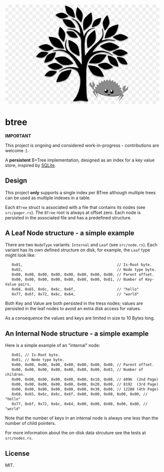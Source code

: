 ![](img/btree.jpg)
# btree

**IMPORTANT** 

This project is ongoing and considered work-in-progress - contributions are welcome :).

A **persistent** B+Tree implementation, designed as an index for a key value store, inspired by [SQLite](https://www.sqlite.org/index.html).

## Design
This project **only** supports a single index per BTree although multiple trees can be used as multiple indexes in a table.

Each `BTree` struct is associated with a file that contains its nodes (see `src/pager.rs`). The `BTree` root is always at offset zero. Each node is persisted in the associated file and has a predefined structure.

## A Leaf Node structure - a simple example
There are two `NodeType` variants: `Internal` and `Leaf` (see `src/node.rs`). Each variant has its own defined structure on disk, for example, the `Leaf` type might look like:
```
   0x01,                                           // Is-Root byte.
   0x02,                                           // Node type byte.
   0x00, 0x00, 0x00, 0x00, 0x00, 0x00, 0x00, 0x00, // Parent offset.
   0x00, 0x00, 0x00, 0x00, 0x00, 0x00, 0x00, 0x01, // Number of Key-Value pairs.
   0x68, 0x65, 0x6c, 0x6c, 0x6f,                   // "hello"
   0x77, 0x6f, 0x72, 0x6c, 0x64,                   // "world"
```

Both Key and Value are both persisted in the tress nodes; values are persisted in the leaf nodes to avoid an extra disk access for values.

As a consequence the values and keys are limited in size to 10 Bytes long.

## An Internal Node structure - a simple example
Here is a simple example of an "internal" node:
```
   0x01, // Is-Root byte.
   0x01, // Node type byte.
   0x00, 0x00, 0x00, 0x00, 0x00, 0x00, 0x00, 0x00, // Parent offset.
   0x00, 0x00, 0x00, 0x00, 0x00, 0x00, 0x00, 0x03, // Number of children.
   0x00, 0x00, 0x00, 0x00, 0x00, 0x00, 0x10, 0x00, // 4096  (2nd Page)
   0x00, 0x00, 0x00, 0x00, 0x00, 0x00, 0x20, 0x00, // 8192  (3rd Page)
   0x00, 0x00, 0x00, 0x00, 0x00, 0x00, 0x30, 0x00, // 12288 (4th Page)
   0x68, 0x65, 0x6c, 0x6c, 0x6f, 0x00, 0x00, 0x00, 0x00, 0x00, // "hello"
   0x77, 0x6f, 0x72, 0x6c, 0x64, 0x00, 0x00, 0x00, 0x00, 0x00, // "world"
```
Note that the number of keys in an internal node is always one less than the number of child pointers.

For more information about the on-disk data strcuture see the tests at `src/nodes.rs`.

## License
MIT.

